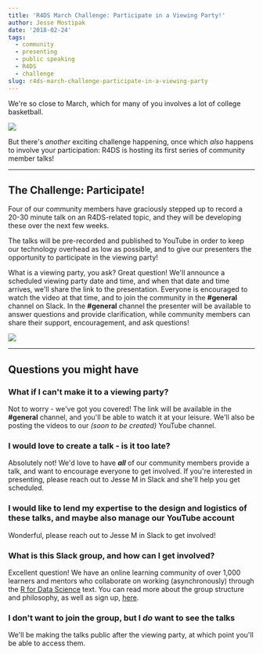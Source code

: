 ```yaml
---
title: 'R4DS March Challenge: Participate in a Viewing Party!'
author: Jesse Mostipak
date: '2018-02-24'
tags:
  - community
  - presenting
  - public speaking
  - R4DS
  - challenge
slug: r4ds-march-challenge-participate-in-a-viewing-party
---
```


We're so close to March, which for many of you involves a lot of college basketball. 

![](https://i.imgur.com/BLzfRDk.png)

But there's _another_ exciting challenge happening, once which _also_ happens to involve your participation: R4DS is hosting its first series of community member talks! 

*** 

## The Challenge: Participate!
Four of our community members have graciously stepped up to record a 20-30 minute talk on an R4DS-related topic, and they will be developing these over the next few weeks.  

The talks will be pre-recorded and published to YouTube in order to keep our technology overhead as low as possible, and to give our presenters the opportunity to participate in the viewing party!  

What is a viewing party, you ask? Great question! We'll announce a scheduled viewing party date and time, and when that date and time arrives, we'll share the link to the presentation. Everyone is encouraged to watch the video at that time, and to join the community in the __#general__ channel on Slack. In the __#general__ channel the presenter will be available to answer questions and provide clarification, while community members can share their support, encouragement, and ask questions!  

![](https://i.imgur.com/0lZRk7D.jpg)

*** 

## Questions you might have

### What if I can't make it to a viewing party?
Not to worry - we've got you covered! The link will be available in the __#general__ channel, and you'll be able to watch it at your leisure. We'll also be posting the videos to our _(soon to be created)_ YouTube channel.  

### I would love to create a talk - is it too late?
Absolutely not! We'd love to have __*all*__ of our community members provide a talk, and want to encourage everyone to get involved. If you're interested in presenting, please reach out to Jesse M in Slack and she'll help you get scheduled.  

### I would like to lend my expertise to the design and logistics of these talks, and maybe also manage our YouTube account
Wonderful, please reach out to Jesse M in Slack to get involved!

### What is this Slack group, and how can I get involved?
Excellent question! We have an online learning community of over 1,000 learners and mentors who collaborate on working (asynchronously) through the [R for Data Science](http://r4ds.had.co.nz/) text. You can read more about the group structure and philosophy, as well as sign up, [here](https://www.jessemaegan.com/post/r4ds-the-next-iteration/).

### I don't want to join the group, but I _do_ want to see the talks
We'll be making the talks public after the viewing party, at which point you'll be able to access them.
